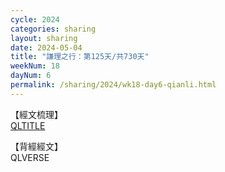 ```yaml
---
cycle: 2024
categories: sharing
layout: sharing
date: 2024-05-04
title: "謙理之行：第125天/共730天"
weekNum: 18
dayNum: 6
permalink: /sharing/2024/wk18-day6-qianli.html
---
```

【經文梳理】  
[QLTITLE](QLLINK)

【背經經文】  
QLVERSE
